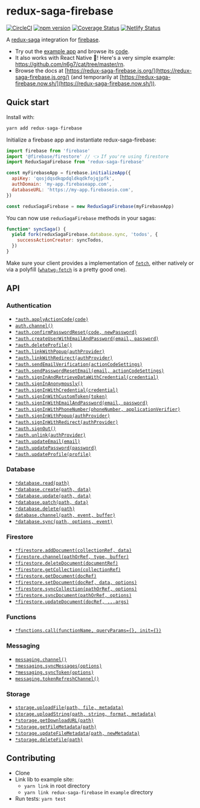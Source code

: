 # redux-saga-firebase

[![CircleCI](https://circleci.com/gh/n6g7/redux-saga-firebase.svg?style=svg)](https://circleci.com/gh/n6g7/redux-saga-firebase)
[![npm version](https://badge.fury.io/js/redux-saga-firebase.svg)](https://badge.fury.io/js/redux-saga-firebase)
[![Coverage Status](https://coveralls.io/repos/github/n6g7/redux-saga-firebase/badge.svg?branch=master)](https://coveralls.io/github/n6g7/redux-saga-firebase?branch=master)
[![Netlify Status](https://api.netlify.com/api/v1/badges/1e1b6331-8f0f-47b0-ab43-3a1c6c438f18/deploy-status)](https://app.netlify.com/sites/redux-saga-firebase/deploys)

A [redux-saga](https://github.com/redux-saga/redux-saga/) integration for [firebase](https://firebase.google.com/).

- Try out the [example app](https://redux-saga-firebase.firebaseapp.com/) and browse its [code](https://github.com/n6g7/redux-saga-firebase/blob/master/example/).
- It also works with React Native 📱! Here's a very simple example: https://github.com/n6g7/cat/tree/master/rn.
- Browse the docs at [https://redux-saga-firebase.js.org/](https://redux-saga-firebase.js.org/) (and temporarily at [https://redux-saga-firebase.now.sh/](https://redux-saga-firebase.now.sh/)).

## Quick start

Install with:

```js
yarn add redux-saga-firebase
```

Initialize a firebase app and instantiate redux-saga-firebase:

```js
import firebase from 'firebase'
import '@firebase/firestore' // 👈 If you're using firestore
import ReduxSagaFirebase from 'redux-saga-firebase'

const myFirebaseApp = firebase.initializeApp({
  apiKey: 'qosjdqsdkqpdqldkqdkfojqjpfk',
  authDomain: 'my-app.firebaseapp.com',
  databaseURL: 'https://my-app.firebaseio.com',
})

const reduxSagaFirebase = new ReduxSagaFirebase(myFirebaseApp)
```

You can now use `reduxSagaFirebase` methods in your sagas:

```js
function* syncSaga() {
  yield fork(reduxSagaFirebase.database.sync, 'todos', {
    successActionCreator: syncTodos,
  })
}
```

Make sure your client provides a implementation of [`fetch`](https://developer.mozilla.org/en/docs/Web/API/Fetch_API), either natively or via a polyfill ([`whatwg-fetch`](https://www.npmjs.com/package/whatwg-fetch) is a pretty good one).

## API

### Authentication

- [`*auth.applyActionCode(code)`](https://redux-saga-firebase.js.org/reference/dev/auth#applyActionCode)
- [`auth.channel()`](https://redux-saga-firebase.js.org/reference/dev/auth#channel)
- [`*auth.confirmPasswordReset(code, newPassword)`](https://redux-saga-firebase.js.org/reference/dev/auth#confirmPasswordReset)
- [`*auth.createUserWithEmailAndPassword(email, password)`](https://redux-saga-firebase.js.org/reference/dev/auth#createUserWithEmailAndPassword)
- [`*auth.deleteProfile()`](https://redux-saga-firebase.js.org/reference/dev/auth#deleteProfile)
- [`*auth.linkWithPopup(authProvider)`](https://redux-saga-firebase.js.org/reference/dev/auth#linkWithPopup)
- [`*auth.linkWithRedirect(authProvider)`](https://redux-saga-firebase.js.org/reference/dev/auth#linkWithRedirect)
- [`*auth.sendEmailVerification(actionCodeSettings)`](https://redux-saga-firebase.js.org/reference/dev/auth#sendEmailVerification)
- [`*auth.sendPasswordResetEmail(email, actionCodeSettings)`](https://redux-saga-firebase.js.org/reference/dev/auth#sendPasswordResetEmail)
- [`*auth.signInAndRetrieveDataWithCredential(credential)`](https://redux-saga-firebase.js.org/reference/dev/auth#signInAndRetrieveDataWithCredential)
- [`*auth.signInAnonymously()`](https://redux-saga-firebase.js.org/reference/dev/auth#signInAnonymously)
- [`*auth.signInWithCredential(credential)`](https://redux-saga-firebase.js.org/reference/dev/auth#signInWithCredential)
- [`*auth.signInWithCustomToken(token)`](https://redux-saga-firebase.js.org/reference/dev/auth#signInWithCustomToken)
- [`*auth.signInWithEmailAndPassword(email, password)`](https://redux-saga-firebase.js.org/reference/dev/auth#signInWithEmailAndPassword)
- [`*auth.signInWithPhoneNumber(phoneNumber, applicationVerifier)`](https://redux-saga-firebase.js.org/reference/dev/auth#signInWithPhoneNumber)
- [`*auth.signInWithPopup(authProvider)`](https://redux-saga-firebase.js.org/reference/dev/auth#signInWithPopup)
- [`*auth.signInWithRedirect(authProvider)`](https://redux-saga-firebase.js.org/reference/dev/auth#signInWithRedirect)
- [`*auth.signOut()`](https://redux-saga-firebase.js.org/reference/dev/auth#signOut)
- [`*auth.unlink(authProvider)`](https://redux-saga-firebase.js.org/reference/dev/auth#unlink)
- [`*auth.updateEmail(email)`](https://redux-saga-firebase.js.org/reference/dev/auth#updateEmail)
- [`*auth.updatePassword(password)`](https://redux-saga-firebase.js.org/reference/dev/auth#updatePassword)
- [`*auth.updateProfile(profile)`](https://redux-saga-firebase.js.org/reference/dev/auth#updateProfile)

### Database

- [`*database.read(path)`](https://redux-saga-firebase.js.org/reference/dev/database#read)
- [`*database.create(path, data)`](https://redux-saga-firebase.js.org/reference/dev/database#create)
- [`*database.update(path, data)`](https://redux-saga-firebase.js.org/reference/dev/database#update)
- [`*database.patch(path, data)`](https://redux-saga-firebase.js.org/reference/dev/database#patch)
- [`*database.delete(path)`](https://redux-saga-firebase.js.org/reference/dev/database#delete)
- [`database.channel(path, event, buffer)`](https://redux-saga-firebase.js.org/reference/dev/database#channel)
- [`*database.sync(path, options, event)`](https://redux-saga-firebase.js.org/reference/dev/database#sync)

### Firestore

- [`*firestore.addDocument(collectionRef, data)`](https://redux-saga-firebase.js.org/reference/dev/firestore#addDocument)
- [`firestore.channel(pathOrRef, type, buffer)`](https://redux-saga-firebase.js.org/reference/dev/firestore#channel)
- [`*firestore.deleteDocument(documentRef)`](https://redux-saga-firebase.js.org/reference/dev/firestore#deleteDocument)
- [`*firestore.getCollection(collectionRef)`](https://redux-saga-firebase.js.org/reference/dev/firestore#getCollection)
- [`*firestore.getDocument(docRef)`](https://redux-saga-firebase.js.org/reference/dev/firestore#getDocument)
- [`*firestore.setDocument(docRef, data, options)`](https://redux-saga-firebase.js.org/reference/dev/firestore#setDocument)
- [`*firestore.syncCollection(pathOrRef, options)`](https://redux-saga-firebase.js.org/reference/dev/firestore#syncCollection)
- [`*firestore.syncDocument(pathOrRef, options)`](https://redux-saga-firebase.js.org/reference/dev/firestore#syncDocument)
- [`*firestore.updateDocument(docRef, ...args)`](https://redux-saga-firebase.js.org/reference/dev/firestore#updateDocument)

### Functions

- [`*functions.call(functionName, queryParams={}, init={})`](https://redux-saga-firebase.js.org/reference/dev/functions#call)

### Messaging

- [`messaging.channel()`](https://redux-saga-firebase.js.org/reference/dev/messaging#channel)
- [`*messaging.syncMessages(options)`](https://redux-saga-firebase.js.org/reference/dev/messaging#syncMessages)
- [`*messaging.syncToken(options)`](https://redux-saga-firebase.js.org/reference/dev/messaging#syncToken)
- [`messaging.tokenRefreshChannel()`](https://redux-saga-firebase.js.org/reference/dev/messaging#tokenRefreshChannel)

### Storage

- [`storage.uploadFile(path, file, metadata)`](https://redux-saga-firebase.js.org/reference/dev/storage#uploadFile)
- [`storage.uploadString(path, string, format, metadata)`](https://redux-saga-firebase.js.org/reference/dev/storage#uploadString)
- [`*storage.getDownloadURL(path)`](https://redux-saga-firebase.js.org/reference/dev/storage#getDownloadURL)
- [`*storage.getFileMetadata(path)`](https://redux-saga-firebase.js.org/reference/dev/storage#getFileMetadata)
- [`*storage.updateFileMetadata(path, newMetadata)`](https://redux-saga-firebase.js.org/reference/dev/storage#updateFileMetadata)
- [`*storage.deleteFile(path)`](https://redux-saga-firebase.js.org/reference/dev/storage#deleteFile)

## Contributing

- Clone
- Link lib to example site:
  - `yarn link` in root directory
  - `yarn link redux-saga-firebase` in `example` directory
- Run tests: `yarn test`

